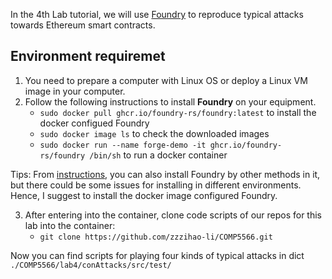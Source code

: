 In the 4th Lab tutorial, we will use [Foundry](https://book.getfoundry.sh/) to reproduce typical attacks towards Ethereum smart contracts.

## Environment requiremet
1. You need to prepare a computer with Linux OS or deploy a Linux VM image in your computer.
2. Follow the following instructions to install **Foundry** on your equipment.
   - `sudo docker pull ghcr.io/foundry-rs/foundry:latest` to install the docker configued Foundry
   - `sudo docker image ls` to check the downloaded images
   - `sudo docker run --name forge-demo -it ghcr.io/foundry-rs/foundry /bin/sh` to run a docker container

Tips: From [instructions](https://book.getfoundry.sh/getting-started/installation), you can also install Foundry by other methods in it, but there could be some issues for installing in different environments. Hence, I suggest to install the docker image configured Foundry.

3. After entering into the container, clone code scripts of our repos for this lab into the container:
   - `git clone https://github.com/zzzihao-li/COMP5566.git`
  
  Now you can find scripts for playing four kinds of typical attacks in dict `./COMP5566/lab4/conAttacks/src/test/`
